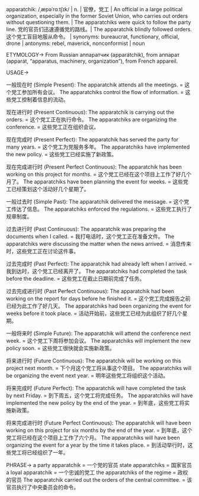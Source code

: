 apparatchik: /ˌæpəˈrɑːtʃɪk/ | n. | 官僚，党工 | An official in a large political organization, especially in the former Soviet Union, who carries out orders without questioning them. | The apparatchiks were quick to follow the party line. 党的官员们迅速遵循党的路线。|  The apparatchik blindly followed orders. 这个党工盲目地服从命令。 | synonyms: bureaucrat, functionary, official, drone | antonyms:  rebel, maverick, nonconformist | noun

ETYMOLOGY->
From Russian аппаратчик (apparátchik), from аппарат (apparát, “apparatus, machinery, organization”), from French appareil.

USAGE->

一般现在时 (Simple Present):
The apparatchik attends all the meetings. =  这个党工参加所有会议。
The apparatchiks control the flow of information. = 这些党工控制着信息的流动。


现在进行时 (Present Continuous):
The apparatchik is carrying out the orders. = 这个党工正在执行命令。
The apparatchiks are organizing the conference. = 这些党工正在组织会议。


现在完成时 (Present Perfect):
The apparatchik has served the party for many years. = 这个党工为党服务多年。
The apparatchiks have implemented the new policy. = 这些党工已经实施了新政策。


现在完成进行时 (Present Perfect Continuous):
The apparatchik has been working on this project for months. =  这个党工已经在这个项目上工作了好几个月了。
The apparatchiks have been planning the event for weeks. =  这些党工已经策划这个活动好几个星期了。


一般过去时 (Simple Past):
The apparatchik delivered the message. = 这个党工传达了信息。
The apparatchiks enforced the regulations. = 这些党工执行了规章制度。


过去进行时 (Past Continuous):
The apparatchik was preparing the documents when I called. = 我打电话时，这个党工正在准备文件。
The apparatchiks were discussing the matter when the news arrived. = 消息传来时，这些党工正在讨论这件事。


过去完成时 (Past Perfect):
The apparatchik had already left when I arrived. = 我到达时，这个党工已经离开了。
The apparatchiks had completed the task before the deadline. = 这些党工在截止日期前完成了任务。


过去完成进行时 (Past Perfect Continuous):
The apparatchik had been working on the report for days before he finished it. =  这个党工完成报告之前已经为此工作了好几天。
The apparatchiks had been organizing the event for weeks before it took place. = 活动开始前，这些党工已经为此组织了好几个星期。


一般将来时 (Simple Future):
The apparatchik will attend the conference next week. = 这个党工下周将参加会议。
The apparatchiks will implement the new policy soon. = 这些党工很快就会实施新政策。


将来进行时 (Future Continuous):
The apparatchik will be working on this project next month. =  下个月这个党工将从事这个项目。
The apparatchiks will be organizing the event next year. = 明年这些党工将组织这个活动。


将来完成时 (Future Perfect):
The apparatchik will have completed the task by next Friday. = 到下周五，这个党工将完成任务。
The apparatchiks will have implemented the new policy by the end of the year. = 到年底，这些党工将实施新政策。


将来完成进行时 (Future Perfect Continuous):
The apparatchik will have been working on this project for six months by the end of the year. = 到年底，这个党工将已经在这个项目上工作了六个月。
The apparatchiks will have been organizing the event for a year by the time it takes place. = 到活动举行时，这些党工将已经组织了一年。


PHRASE->
a party apparatchik = 一个党的官员
state apparatchiks = 国家官员
a loyal apparatchik =  一个忠诚的党工
the apparatchiks of the regime = 政权的官员
The apparatchik carried out the orders of the central committee. =  该官员执行了中央委员会的命令。
